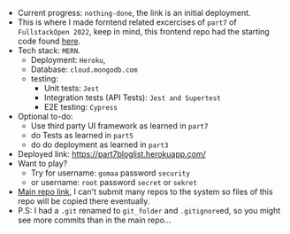 * Current progress: `nothing-done`, the link is an initial deployment.
* This is where I made forntend related excercises of `part7` of `FullstackOpen 2022`, keep in mind, this frontend repo had the starting code found [here](https://github.com/fullstack-hy2020/bloglist-frontend).
* Tech stack: `MERN`.
  * Deployment: `Heroku`,
  * Database: `cloud.mongodb.com`
  * testing:
    * Unit tests: `Jest`
    * Integration tests (API Tests): `Jest and Supertest`
    * E2E testing: `Cypress`
* Optional to-do:
  * Use third party UI framework as learned in `part7`
  * do Tests as learned in `part5`
  * do do deployment as learned in `part3`
* Deployed link: https://part7bloglist.herokuapp.com/
* Want to play?
  * Try for username: `gomaa` password `security`
  * or username: `root` password `secret` or `sekret`
* [Main repo link](https://github.com/OoMiDOoO/FullstackOpen), I can't submit many repos to the system so files of this repo will be copied there eventually.
* P.S: I had a `.git` renamed to `git_folder` and `.gitignore`ed, so you might see more commits than in the main repo...
